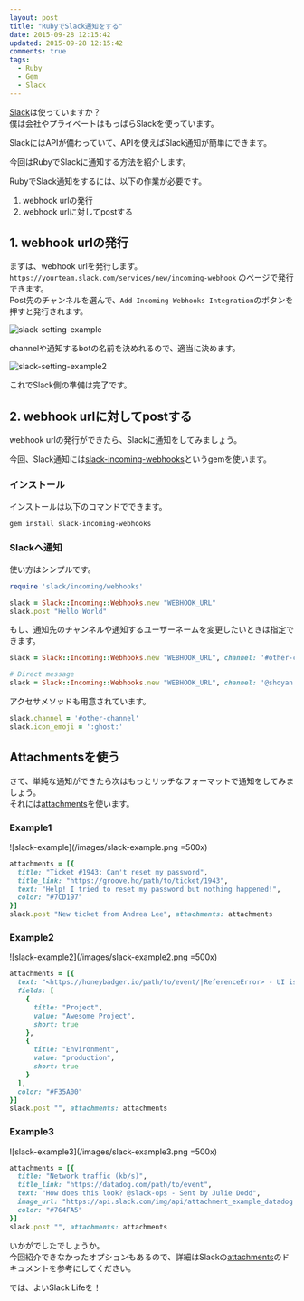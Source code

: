 ```yaml
---
layout: post
title: "RubyでSlack通知をする"
date: 2015-09-28 12:15:42
updated: 2015-09-28 12:15:42
comments: true
tags: 
  - Ruby
  - Gem
  - Slack
---
```


[Slack](https://slack.com/)は使っていますか？  
僕は会社やプライベートはもっぱらSlackを使っています。

SlackにはAPIが備わっていて、APIを使えばSlack通知が簡単にできます。  

今回はRubyでSlackに通知する方法を紹介します。

RubyでSlack通知をするには、以下の作業が必要です。

1. webhook urlの発行
1. webhook urlに対してpostする


## 1. webhook urlの発行
まずは、webhook urlを発行します。  
`https://yourteam.slack.com/services/new/incoming-webhook` のページで発行できます。  
Post先のチャンネルを選んで、`Add Incoming Webhooks Integration`のボタンを押すと発行されます。  

![slack-setting-example](/images/slack-setting-example.png)

channelや通知するbotの名前を決めれるので、適当に決めます。  

![slack-setting-example2](/images/slack-setting-example2.png)

これでSlack側の準備は完了です。  

## 2. webhook urlに対してpostする
webhook urlの発行ができたら、Slackに通知をしてみましょう。  

今回、Slack通知には<a href="https://github.com/shoyan/slack-incoming-webhooks" target="_blank">slack-incoming-webhooks</a>というgemを使います。  


### インストール
インストールは以下のコマンドでできます。

```
gem install slack-incoming-webhooks

```

### Slackへ通知
使い方はシンプルです。


```ruby
require 'slack/incoming/webhooks'

slack = Slack::Incoming::Webhooks.new "WEBHOOK_URL"
slack.post "Hello World"

```

もし、通知先のチャンネルや通知するユーザーネームを変更したいときは指定できます。

```ruby
slack = Slack::Incoming::Webhooks.new "WEBHOOK_URL", channel: '#other-channel', username: 'monkey-bot'

# Direct message
slack = Slack::Incoming::Webhooks.new "WEBHOOK_URL", channel: '@shoyan'

```

アクセサメソッドも用意されています。

```ruby
slack.channel = '#other-channel'
slack.icon_emoji = ':ghost:'

```

## Attachmentsを使う
さて、単純な通知ができたら次はもっとリッチなフォーマットで通知をしてみましょう。  
それには[attachments](https://api.slack.com/docs/attachments)を使います。

### Example1

![slack-example](/images/slack-example.png =500x)


```ruby
attachments = [{
  title: "Ticket #1943: Can't reset my password",
  title_link: "https://groove.hq/path/to/ticket/1943",
  text: "Help! I tried to reset my password but nothing happened!",
  color: "#7CD197"
}]
slack.post "New ticket from Andrea Lee", attachments: attachments

```


### Example2

![slack-example2](/images/slack-example2.png =500x)


```ruby
attachments = [{
  text: "<https://honeybadger.io/path/to/event/|ReferenceError> - UI is not defined",
  fields: [
    {
      title: "Project",
      value: "Awesome Project",
      short: true
    },
    {
      title: "Environment",
      value: "production",
      short: true
    }
  ],
  color: "#F35A00"
}]
slack.post "", attachments: attachments

```

### Example3

![slack-example3](/images/slack-example3.png =500x)


```ruby
attachments = [{
  title: "Network traffic (kb/s)",
  title_link: "https://datadog.com/path/to/event",
  text: "How does this look? @slack-ops - Sent by Julie Dodd",
  image_url: "https://api.slack.com/img/api/attachment_example_datadog.png",
  color: "#764FA5"
}]
slack.post "", attachments: attachments

```

いかがでしたでしょうか。  
今回紹介できなかったオプションもあるので、詳細はSlackの[attachments](https://api.slack.com/docs/attachments)のドキュメントを参考にしてください。

では、よいSlack Lifeを！
